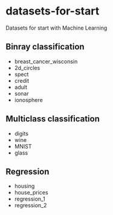 # datasets-for-start
Datasets for start with Machine Learning

## Binray classification
 
 - breast_cancer_wisconsin
 - 2d_circles
 - spect
 - credit
 - adult
 - sonar
 - ionosphere
 
## Multiclass classification

 - digits
 - wine
 - MNIST
 - glass

## Regression

 - housing
 - house_prices
 - regression_1
 - regression_2
